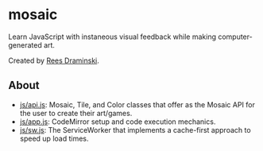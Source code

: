 # mosaic
Learn JavaScript with instaneous visual feedback while making computer-generated art.

Created by [Rees Draminski](https://github.com/reesdraminski).

## About
* [js/api.js](js/api.js): Mosaic, Tile, and Color classes that offer as the Mosaic API for the user to create their art/games.
* [js/app.js](js/app.js): CodeMirror setup and code execution mechanics.
* [js/sw.js](js/sw.js): The ServiceWorker that implements a cache-first approach to speed up load times.
